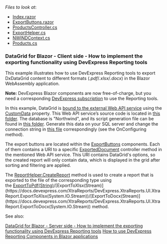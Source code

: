 *Files to look at*:

* [Index.razor](./CS/DxDataGridExportingWithReportsClientBlazor/DxDataGridExportingWithReportsClientBlazor/Pages/Index.razor)
* [ExportButtons.razor](./CS/DxDataGridExportingWithReportsClientBlazor/DxDataGridExportingWithReportsClientBlazor/Components/ExportButtons.razor)
* [ProductsController.cs](./CS/DataSourceWebApi/DataSourceWebApi/Controllers/ProductsController.cs)
* [ExportHelper.cs](./CS/DataSourceWebApi/DataSourceWebApi/Services/ExportHelper.cs)
* [NWINDContext.cs](./CS/DataSourceWebApi/DataSourceWebApi/Models/NWINDContext.cs)
* [Products.cs](./CS/DataSourceWebApi/DataSourceWebApi/Models/Products.cs)

### DataGrid for Blazor - Client side - How to implement the exporting functionality using DevExpress Reporting tools 

This example illustrates how to use DevExpress Reporting tools to export DxDataGrid content to different formats (*.pdf*/*.xlsx*/*.docx*) in the Blazor WebAssembly application.

**Note:** DevExpress Blazor components are now free-of-charge, but you need a corresponding [DevExpress subscription](https://www.devexpress.com/buy/net/) to use the Reporting tools.

In this example, DataGrid is [bound to the external Web API service](./CS/DxDataGridExportingWithReportsClientBlazor/DxDataGridExportingWithReportsClientBlazor/Pages/Index.razor#L26) using the [CustomData](https://docs.devexpress.com/Blazor/DevExpress.Blazor.Base.DxDataGridBase-1.CustomData) property. This Web API service’s source code is located in [this folder](./CS/DataSourceWebApi/DataSourceWebApi). The database is "Northwind", and its script generation file can be found in [this folder](./CS/DataSourceWebApi/DataSourceWebApi/DBBackup). Generate this data on your SQL server and change the connection string in [this file](./CS/DataSourceWebApi/DataSourceWebApi/Models/NWINDContext.cs) correspondingly (see the OnConfiguring method).

The export buttons are located within the [ExportButtons](./CS/DxDataGridExportingWithReportsClientBlazor/DxDataGridExportingWithReportsClientBlazor/Components/ExportButtons.razor) components. Each of them contains a URI to a specific [ExportedDocument](./CS/DataSourceWebApi/DataSourceWebApi/Controllers/ProductsController.cs#L34) controller method in the mentioned Web API service. This URI contains DataGrid's options, so the created report will only contain data, which is displayed in the grid after sorting and filtering are applied.

The [ReportHelper.CreateReport](./CS/DataSourceWebApi/DataSourceWebApi/Services/ExportHelper.cs#L35) method is used to create a report that is exported to the file of the corresponding type using the [ExportToPdf(String)](https://docs.devexpress.com/XtraReports/DevExpress.XtraReports.UI.XtraReport.ExportToPdf(System.String))/[ExportToXlsx(Stream)](https://docs.devexpress.com/XtraReports/DevExpress.XtraReports.UI.XtraReport.ExportToXlsx(System.IO.Stream))/[ExportToDocx(Stream)](https://docs.devexpress.com/XtraReports/DevExpress.XtraReports.UI.XtraReport.ExportToDocx(System.IO.Stream)) method.

See also:

[DataGrid for Blazor - Server side - How to implement the exporting functionality using DevExpress Reporting tools](https://supportcenter.devexpress.com/ticket/details/t854755/datagrid-for-blazor-server-side-how-to-implement-the-exporting-functionality-using)
[How to use DevExpress Reporting Components in Blazor applications](https://supportcenter.devexpress.com/ticket/details/t834711/how-to-use-devexpress-reporting-components-in-blazor-applications)

